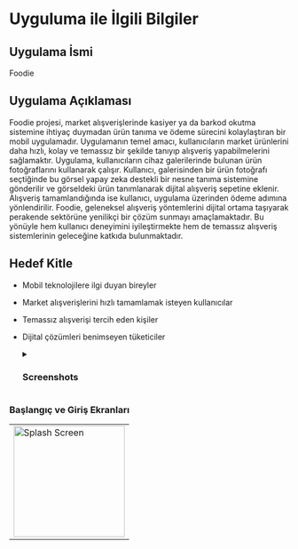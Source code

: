# Uyguluma ile İlgili Bilgiler

## Uygulama İsmi
Foodie

## Uygulama Açıklaması
Foodie projesi, market alışverişlerinde kasiyer ya da barkod okutma sistemine ihtiyaç duymadan ürün tanıma ve ödeme sürecini kolaylaştıran bir mobil uygulamadır. Uygulamanın temel amacı, kullanıcıların market ürünlerini daha hızlı, kolay ve temassız bir şekilde tanıyıp alışveriş yapabilmelerini sağlamaktır. Uygulama, kullanıcıların cihaz galerilerinde bulunan ürün fotoğraflarını kullanarak çalışır.  Kullanıcı, galerisinden bir ürün fotoğrafı seçtiğinde bu görsel yapay zeka destekli bir nesne tanıma sistemine gönderilir ve görseldeki ürün tanımlanarak dijital alışveriş sepetine eklenir. Alışveriş tamamlandığında ise kullanıcı, uygulama üzerinden ödeme adımına yönlendirilir. Foodie, geleneksel alışveriş yöntemlerini dijital ortama taşıyarak perakende sektörüne yenilikçi bir çözüm sunmayı amaçlamaktadır. Bu yönüyle hem kullanıcı deneyimini iyileştirmekte hem de temassız alışveriş sistemlerinin geleceğine katkıda bulunmaktadır.

## Hedef Kitle
*  Mobil teknolojilere ilgi duyan bireyler
* Market alışverişlerini hızlı tamamlamak isteyen kullanıcılar
* Temassız alışverişi tercih eden kişiler
* Dijital çözümleri benimseyen tüketiciler


  <details>
  <summary><h3>Screenshots</h3></summary>

 ### Başlangıç ve Giriş Ekranları
  <table>
   <tr>
    <td><img src="https://github.com/Selinayceylann/Foodie/blob/2bb61ec2536ea1ac80e278a907b89592dbf34e6c/FoodieStoreApp/Screenshots/LoginScreen.png" alt="Splash Screen" width="200"/></td>

  </tr>
</table>


</details>

